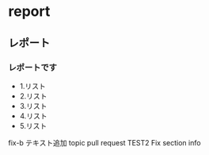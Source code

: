 # report
## レポート
### レポートです

* 1.リスト
* 2.リスト
* 3.リスト
* 4.リスト
* 5.リスト

fix-b
テキスト追加
topic
pull request TEST2
Fix section info